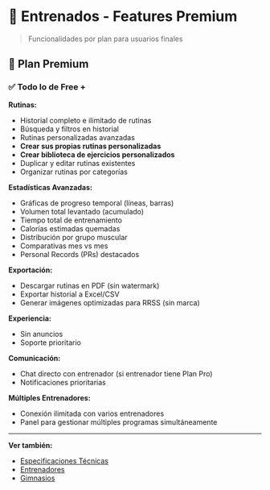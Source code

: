 # 💪 Entrenados - Features Premium

> Funcionalidades por plan para usuarios finales

## 💎 Plan Premium

### ✅ Todo lo de Free +

**Rutinas:**
- Historial completo e ilimitado de rutinas
- Búsqueda y filtros en historial
- Rutinas personalizadas avanzadas
- **Crear sus propias rutinas personalizadas**
- **Crear biblioteca de ejercicios personalizados**
- Duplicar y editar rutinas existentes
- Organizar rutinas por categorías

**Estadísticas Avanzadas:**
- Gráficas de progreso temporal (líneas, barras)
- Volumen total levantado (acumulado)
- Tiempo total de entrenamiento
- Calorías estimadas quemadas
- Distribución por grupo muscular
- Comparativas mes vs mes
- Personal Records (PRs) destacados

**Exportación:**
- Descargar rutinas en PDF (sin watermark)
- Exportar historial a Excel/CSV
- Generar imágenes optimizadas para RRSS (sin marca)

**Experiencia:**
- Sin anuncios
- Soporte prioritario

**Comunicación:**
- Chat directo con entrenador (si entrenador tiene Plan Pro)
- Notificaciones prioritarias

**Múltiples Entrenadores:**
- Conexión ilimitada con varios entrenadores
- Panel para gestionar múltiples programas simultáneamente

---

**Ver también:**
- [Especificaciones Técnicas](technical.md)
- [Entrenadores](../trainers/features.md)
- [Gimnasios](../gyms/features.md)
